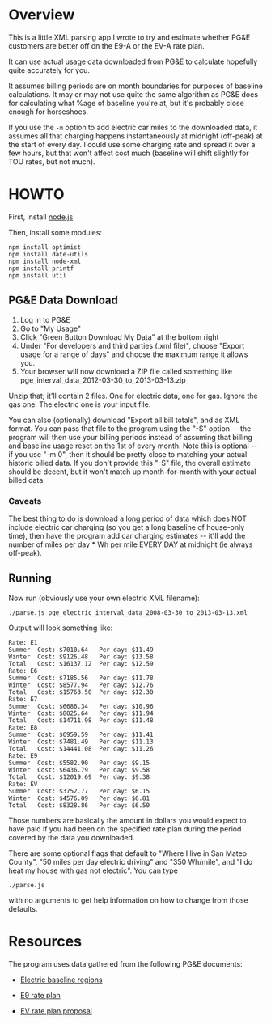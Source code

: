 # Overview

This is a little XML parsing app I wrote to try and estimate whether PG&E customers are better off on the E9-A or the EV-A rate plan.

It can use actual usage data downloaded from PG&E to calculate hopefully quite accurately for you.

It assumes billing periods are on month boundaries for purposes of baseline calculations.  It may or may not use quite the same algorithm as PG&E does for calculating what %age of baseline you're at, but it's probably close enough for horseshoes.

If you use the `-m` option to add electric car miles to the downloaded data, it assumes all that charging happens instantaneously at midnight (off-peak) at the start of every day.  I could use some charging rate and spread it over a few hours, but that won't affect cost much (baseline will shift slightly for TOU rates, but not much).

# HOWTO

First, install [node.js](http://nodejs.org/)

Then, install some modules:

    npm install optimist
    npm install date-utils
    npm install node-xml
    npm install printf
    npm install util

## PG&E Data Download

1. Log in to PG&E
2. Go to "My Usage"
3. Click "Green Button Download My Data" at the bottom right
4. Under "For developers and third parties (.xml file)", choose "Export usage for a range of days" and choose the maximum range it allows you.
5. Your browser will now download a ZIP file called something like pge_interval_data_2012-03-30_to_2013-03-13.zip

Unzip that; it'll contain 2 files.  One for electric data, one for gas.  Ignore the gas one.  The electric one is your input file.

You can also (optionally) download "Export all bill totals", and as XML format.  You can pass that file to the program using the "-S" option -- the program will then use your billing periods instead of assuming that billing and baseline usage reset on the 1st of every month.  Note this is optional -- if you use "-m 0", then it should be pretty close to matching your actual historic billed data.  If you don't provide this "-S" file, the overall estimate should be decent, but it won't match up month-for-month with your actual billed data.

### Caveats

The best thing to do is download a long period of data which does NOT include electric car charging (so you get a long baseline of house-only time), then have the program add car charging estimates -- it'll add the number of miles per day * Wh per mile EVERY DAY at midnight (ie always off-peak).


## Running

Now run (obviously use your own electric XML filename):

    ./parse.js pge_electric_interval_data_2008-03-30_to_2013-03-13.xml

Output will look something like:

    Rate: E1
    Summer  Cost: $7010.64   Per day: $11.49
    Winter  Cost: $9126.48   Per day: $13.58
    Total   Cost: $16137.12  Per day: $12.59
    Rate: E6
    Summer  Cost: $7185.56   Per day: $11.78
    Winter  Cost: $8577.94   Per day: $12.76
    Total   Cost: $15763.50  Per day: $12.30
    Rate: E7
    Summer  Cost: $6686.34   Per day: $10.96
    Winter  Cost: $8025.64   Per day: $11.94
    Total   Cost: $14711.98  Per day: $11.48
    Rate: E8
    Summer  Cost: $6959.59   Per day: $11.41
    Winter  Cost: $7481.49   Per day: $11.13
    Total   Cost: $14441.08  Per day: $11.26
    Rate: E9
    Summer  Cost: $5582.90   Per day: $9.15
    Winter  Cost: $6436.79   Per day: $9.58
    Total   Cost: $12019.69  Per day: $9.38
    Rate: EV
    Summer  Cost: $3752.77   Per day: $6.15
    Winter  Cost: $4576.09   Per day: $6.81
    Total   Cost: $8328.86   Per day: $6.50

Those numbers are basically the amount in dollars you would expect to have paid if you had been on the specified rate plan during the period covered by the data you downloaded.

There are some optional flags that default to "Where I live in San Mateo County", "50 miles per day electric driving" and "350 Wh/mile", and "I do heat my house with gas not electric".  You can type

    ./parse.js

with no arguments to get help information on how to change from those defaults.


# Resources

The program uses data gathered from the following PG&E documents:

* [Electric baseline regions](http://www.pge.com/tariffs/tm2/pdf/ELEC_PRELIM_A.pdf)

* [E9 rate plan](http://www.pge.com/tariffs/tm2/pdf/ELEC_SCHEDS_E-9.pdf)

* [EV rate plan proposal](http://www.pge.com/nots/rates/tariffs/tm2/pdf/ELEC_3910-E-A.pdf)
